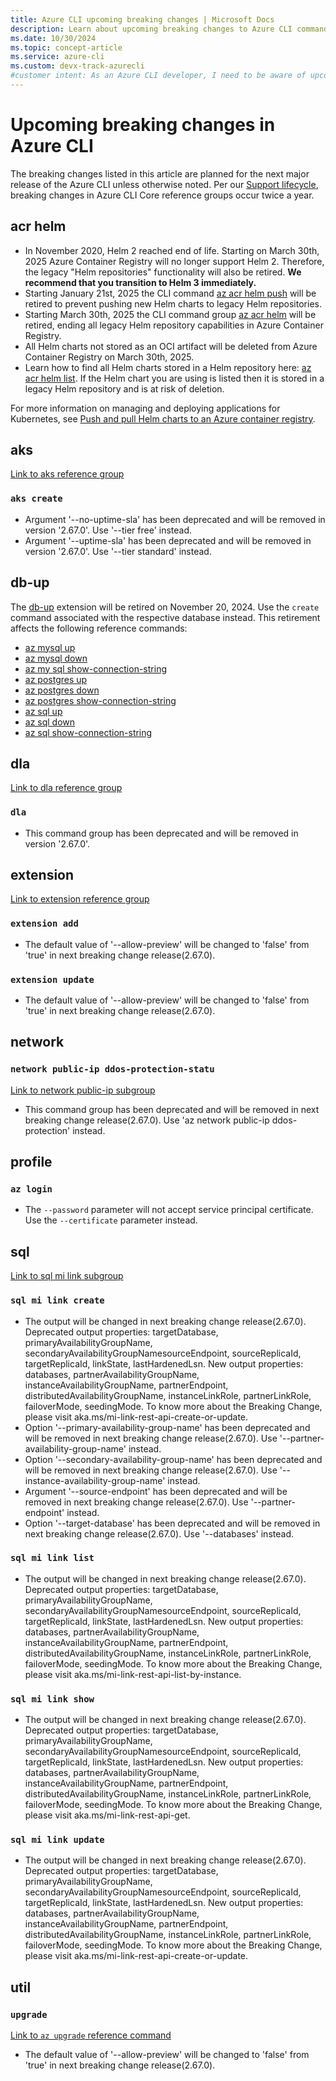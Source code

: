 ```yaml
---
title: Azure CLI upcoming breaking changes | Microsoft Docs
description: Learn about upcoming breaking changes to Azure CLI command groups, references, and parameters.
ms.date: 10/30/2024
ms.topic: concept-article
ms.service: azure-cli
ms.custom: devx-track-azurecli
#customer intent: As an Azure CLI developer, I need to be aware of upcoming breaking changes so I can plan for migration to new reference commands.
---
```


# Upcoming breaking changes in Azure CLI

The breaking changes listed in this article are planned for the next major release of the Azure CLI unless otherwise noted. Per our [Support lifecycle](./azure-cli-support-lifecycle.md), breaking changes in Azure CLI Core reference groups occur twice a year.

## acr helm

* In November 2020, Helm 2 reached end of life. Starting on March 30th, 2025 Azure Container Registry will no longer support Helm 2. Therefore, the legacy "Helm repositories" functionality will also be retired. **We recommend that you transition to Helm 3 immediately.**
* Starting January 21st, 2025 the CLI command [az acr helm push](/cli/azure/acr/helm/#az_acr_helm_push) will be retired to prevent pushing new Helm charts to legacy Helm repositories.
* Starting March 30th, 2025 the CLI command group [az acr helm](/cli/azure/acr/helm) will be retired, ending all legacy Helm repository capabilities in Azure Container Registry.
* All Helm charts not stored as an OCI artifact will be deleted from Azure Container Registry on March 30th, 2025.
* Learn how to find all Helm charts stored in a Helm repository here: [az acr helm list](/cli/azure/acr/helm/#az_acr_helm_list). If the Helm chart you are using is listed then it is stored in a legacy Helm repository and is at risk of deletion.

For more information on managing and deploying applications for Kubernetes, see [Push and pull Helm charts to an Azure container registry](/azure/container-registry/container-registry-helm-repos).

## aks

[Link to aks reference group](/cli/azure/aks)

### `aks create`

- Argument '--no-uptime-sla' has been deprecated and will be removed in version '2.67.0'. Use '--tier free' instead.
- Argument '--uptime-sla' has been deprecated and will be removed in version '2.67.0'. Use '--tier standard' instead.

## db-up

The [db-up](https://github.com/Azure/azure-cli-extensions/tree/main/src/db-up) extension will be retired on November 20, 2024. Use the `create` command associated with the respective database instead. This retirement affects the following reference commands:

* [az mysql up](/cli/azure/mysql#az-mysql-up)
* [az mysql down](/cli/azure/mysql#az-mysql-down)
* [az my sql show-connection-string](/cli/azure/mysql#az-mysql-show-connection-string)
* [az postgres up](/cli/azure/postgres#az-postgres-up)
* [az postgres down](/cli/azure/postgres#az-postgres-down)
* [az postgres show-connection-string](/cli/azure/postgres#az-postgres-show-connection-string)
* [az sql up](/cli/azure/sql#az-sql-up)
* [az sql down](/cli/azure/sql#az-sql-down)
* [az sql show-connection-string](/cli/azure/sql#az-sql-show-connection-string)

## dla

[Link to dla reference group](/cli/azure/dla)

### `dla`

- This command group has been deprecated and will be removed in version '2.67.0'.

## extension

[Link to extension reference group](/cli/azure/extension)

### `extension add`

- The default value of '--allow-preview' will be changed to 'false' from 'true' in next breaking change release(2.67.0).

### `extension update`

- The default value of '--allow-preview' will be changed to 'false' from 'true' in next breaking change release(2.67.0).

## network

### `network public-ip ddos-protection-statu`

[Link to network public-ip subgroup](/cli/azure/network/public-ip)

- This command group has been deprecated and will be removed in next breaking change release(2.67.0). Use 'az network public-ip ddos-protection' instead.

## profile

### `az login`

- The `--password` parameter will not accept service principal certificate. Use the `--certificate` parameter instead.

## sql

[Link to sql mi link subgroup](/cli/azure/sql/mi/link)

### `sql mi link create`

- The output will be changed in next breaking change release(2.67.0). Deprecated output properties: targetDatabase, primaryAvailabilityGroupName, secondaryAvailabilityGroupNamesourceEndpoint, sourceReplicaId, targetReplicaId, linkState, lastHardenedLsn.
New output properties: databases, partnerAvailabilityGroupName, instanceAvailabilityGroupName, partnerEndpoint, distributedAvailabilityGroupName, instanceLinkRole, partnerLinkRole, failoverMode, seedingMode. To know more about the Breaking Change, please visit aka.ms/mi-link-rest-api-create-or-update.
- Option '--primary-availability-group-name' has been deprecated and will be removed in next breaking change release(2.67.0). Use '--partner-availability-group-name' instead.
- Option '--secondary-availability-group-name' has been deprecated and will be removed in next breaking change release(2.67.0). Use '--instance-availability-group-name' instead.
- Argument '--source-endpoint' has been deprecated and will be removed in next breaking change release(2.67.0). Use '--partner-endpoint' instead.
- Option '--target-database' has been deprecated and will be removed in next breaking change release(2.67.0). Use '--databases' instead.

### `sql mi link list`

- The output will be changed in next breaking change release(2.67.0). Deprecated output properties: targetDatabase, primaryAvailabilityGroupName, secondaryAvailabilityGroupNamesourceEndpoint, sourceReplicaId, targetReplicaId, linkState, lastHardenedLsn.
New output properties: databases, partnerAvailabilityGroupName, instanceAvailabilityGroupName, partnerEndpoint, distributedAvailabilityGroupName, instanceLinkRole, partnerLinkRole, failoverMode, seedingMode. To know more about the Breaking Change, please visit aka.ms/mi-link-rest-api-list-by-instance.

### `sql mi link show`

- The output will be changed in next breaking change release(2.67.0). Deprecated output properties: targetDatabase, primaryAvailabilityGroupName, secondaryAvailabilityGroupNamesourceEndpoint, sourceReplicaId, targetReplicaId, linkState, lastHardenedLsn.
New output properties: databases, partnerAvailabilityGroupName, instanceAvailabilityGroupName, partnerEndpoint, distributedAvailabilityGroupName, instanceLinkRole, partnerLinkRole, failoverMode, seedingMode. To know more about the Breaking Change, please visit aka.ms/mi-link-rest-api-get.

### `sql mi link update`

- The output will be changed in next breaking change release(2.67.0). Deprecated output properties: targetDatabase, primaryAvailabilityGroupName, secondaryAvailabilityGroupNamesourceEndpoint, sourceReplicaId, targetReplicaId, linkState, lastHardenedLsn.
New output properties: databases, partnerAvailabilityGroupName, instanceAvailabilityGroupName, partnerEndpoint, distributedAvailabilityGroupName, instanceLinkRole, partnerLinkRole, failoverMode, seedingMode. To know more about the Breaking Change, please visit aka.ms/mi-link-rest-api-create-or-update.

## util

### `upgrade`

[Link to `az upgrade` reference command](/cli/azure/reference-index#az-upgrade)

- The default value of '--allow-preview' will be changed to 'false' from 'true' in next breaking change release(2.67.0).
